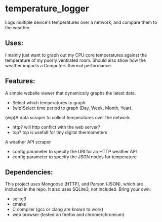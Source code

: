 # temperature_logger
Logs multiple device's temperatures over a network, and compare them to the weather.

## Uses:
I mainly just want to graph out my CPU core temperatures against the temperature of my
poorly ventilated room. Should also show how the weather impacts a Computers thermal performance.

## Features:
A simple website viewer that dynamically graphs the latest data.
-   Select which temperatures to graph.
-   (wip)Select time period to graph (Day, Week, Month, Year).

(wip)A data scraper to collect temperatures over the network.
-   http? will http conflict with the web server?
-   tcp? tcp is usefull for tiny digital thermometers

A weather API scraper
-   config parameter to specify the URI for an HTTP weather API
-   config parameter to specify the JSON nodes for temperature

## Dependencies:
This project uses Mongoose (HTTP), and Parson (JSON), which are included in the repo.
It also uses SQLite3, not included.
Bring your own:
-   sqlite3
-   cmake
-   C compiler (gcc or clang are known to work)
-   web browser (tested on firefox and chrome/chromium)
